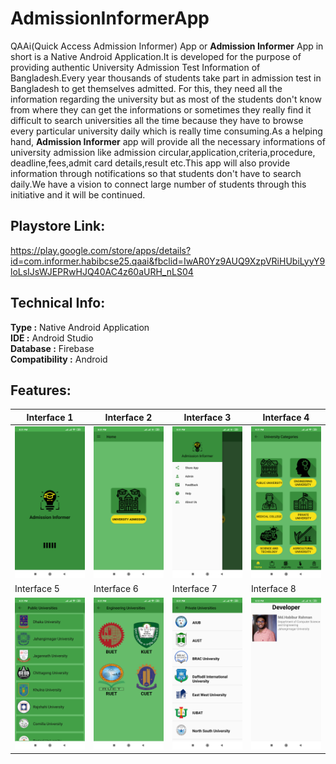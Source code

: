 # AdmissionInformerApp
QAAi(Quick Access Admission Informer) App or **Admission Informer** App in short is a Native Android Application.It is developed for the purpose of providing authentic University Admission Test Information of Bangladesh.Every year thousands of students take part in admission test in Bangladesh to get themselves admitted. For this, they need all the information regarding the university but as most of the students don't know from where they can get the informations or sometimes they really find it difficult to search universities all the time because they have to browse every particular university daily which is really time consuming.As a helping hand, **Admission Informer** app will provide all the necessary informations of university admission like admission circular,application,criteria,procedure, deadline,fees,admit card details,result etc.This app will also provide information through notifications so that students don't have to search daily.We have a vision to connect  large number of students through this initiative and it will be continued.

## Playstore Link: 
https://play.google.com/store/apps/details?id=com.informer.habibcse25.qaai&fbclid=IwAR0Yz9AUQ9XzpVRiHUbiLyyY9loLsIJsWJEPRwHJQ40AC4z60aURH_nLS04

## Technical Info:
**Type :** Native Android Application </br>
**IDE :** Android Studio </br>
**Database :** Firebase </br>
**Compatibility :** Android </br>

## Features:

| Interface 1 |  Interface 2 |  Interface 3 |  Interface 4 |
| --------------- | --------------- | --------------- | --------------- |
| ![img1](images/img1.png) | ![img2](images/img2.png) | ![img3](images/img3.png) | ![img4](images/img4.png) |
| Interface 5 |  Interface 6 |  Interface 7 |  Interface 8 |
| ![img5](images/img5.png)| ![img6](images/img6.png) | ![img7](images/img7.png) | ![img8](images/img8.png) |
